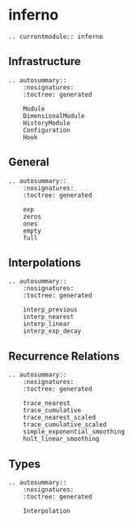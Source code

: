 # inferno

```{eval-rst}
.. currentmodule:: inferno
```

## Infrastructure
```{eval-rst}
.. autosummary::
    :nosignatures:
    :toctree: generated

    Module
    DimensionalModule
    HistoryModule
    Configuration
    Hook
```

## General
```{eval-rst}
.. autosummary::
    :nosignatures:
    :toctree: generated

    exp
    zeros
    ones
    empty
    full
```

## Interpolations
```{eval-rst}
.. autosummary::
    :nosignatures:
    :toctree: generated

    interp_previous
    interp_nearest
    interp_linear
    interp_exp_decay
```

## Recurrence Relations
```{eval-rst}
.. autosummary::
    :nosignatures:
    :toctree: generated

    trace_nearest
    trace_cumulative
    trace_nearest_scaled
    trace_cumulative_scaled
    simple_exponential_smoothing
    holt_linear_smoothing
```

## Types
```{eval-rst}
.. autosummary::
    :nosignatures:
    :toctree: generated

    Interpolation
```